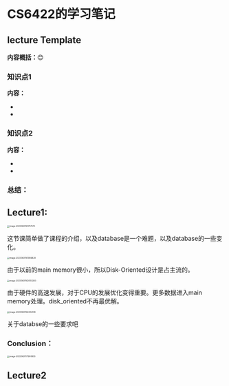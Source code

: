# CS6422的学习笔记

## lecture Template

**内容概括：**😊



### 知识点1

**内容：**

* 
* 

### 知识点2

**内容：**

* 
* 

### 总结：



## Lecture1:

<img src="/Users/pb/Documents/My-study-notes/pictures/image-20230831161757575.png" alt="image-20230831161757575" style="zoom: 33%;" />

这节课简单做了课程的介绍，以及database是一个难题，以及database的一些变化。

<img src="/Users/pb/Documents/My-study-notes/pictures/image-20230831161906828.png" alt="image-20230831161906828" style="zoom:33%;" />

由于以前的main memory很小，所以Disk-Oriented设计是占主流的。

<img src="/Users/pb/Documents/My-study-notes/pictures/image-20230831162003283.png" alt="image-20230831162003283" style="zoom:33%;" />

由于硬件的高速发展，对于CPU的发展优化变得重要。更多数据进入main memory处理。disk_oriented不再最优解。

<img src="/Users/pb/Documents/My-study-notes/pictures/image-20230831162432518.png" alt="image-20230831162432518" style="zoom:33%;" />

关于databse的一些要求吧

### Conclusion：

<img src="/Users/pb/Documents/My-study-notes/pictures/image-20230831171900655.png" alt="image-20230831171900655" style="zoom:33%;" />



## Lecture2





















